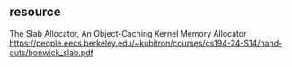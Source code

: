 ## resource
The Slab Allocator, An Object-Caching Kernel Memory Allocator
https://people.eecs.berkeley.edu/~kubitron/courses/cs194-24-S14/hand-outs/bonwick_slab.pdf
